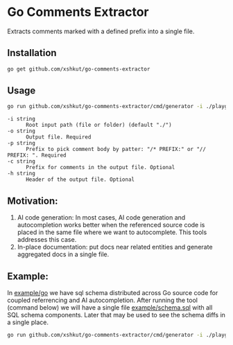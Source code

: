 # Go Comments Extractor

Extracts comments marked with a defined prefix into a single file.

## Installation

```bash
go get github.com/xshkut/go-comments-extractor
```

## Usage

```bash
go run github.com/xshkut/go-comments-extractor/cmd/generator -i ./playground/go -o ./playground/schema.sql -p SQL -c "--" -h "Generated SQL Schema"
```

```
-i string
      Root input path (file or folder) (default "./")
-o string
      Output file. Required
-p string
      Prefix to pick comment body by patter: "/* PREFIX:" or "// PREFIX: ". Required
-c string
      Prefix for comments in the output file. Optional
-h string
      Header of the output file. Optional
```

## Motivation:

1. AI code generation: In most cases, AI code generation and autocompletion works better when the referenced source code is placed in the same file where we want to autocomplete. This tools addresses this case.
2. In-place documentation: put docs near related entities and generate aggregated docs in a single file.

## Example:

In [example/go](./example/go) we have sql schema distributed across Go source code for coupled referrencing and AI autocompletion.
After running the tool (command below) we will have a single file [example/schema.sql](./example/schema.sql) with all SQL schema components. Later that may be used to see the schema diffs in a single place.

```bash
go run github.com/xshkut/go-comments-extractor/cmd/generator -i ./playground/go -o ./playground/schema.sql -p SQL -c "--" -h "Generated SQL Schema"
```